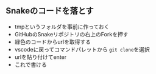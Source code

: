 ## Snakeのコードを落とす
- tmpというフォルダを事前に作っておく
- GitHubのSnakeリポジトリの右上のForkを押す
- 緑色のコードからurlを取得する
- vscodeに戻ってコマンドパレットから `git clone`を選択
- urlを貼り付けてenter
- これで書ける
